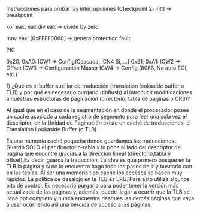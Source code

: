 Instrucciones para probar las interrupciones (Checkpoint 2)
int3 -> breakpoint

xor eax, eax
div eax -> divide by zero

mov eax, [0xFFFF0000] -> genera protection fault


PIC

0x20, 0xA0: ICW1 -> Config(Cascada, ICN4 Si, ...) 
0x21, 0xA1: ICW2 -> Offset
            ICW3 -> Configuración Master
            ICW4 -> Config (8086, No auto EOI, etc.)




f) ¿Qué es el buffer auxiliar de traducción (translation lookaside buffer o TLB) y por qué es necesario purgarlo (tlbflush) al introducir modificaciones a nuestras estructuras de paginación (directorio, tabla de páginas o CR3)?

Al igual que en el caso de la segmentación en donde  el procesador posee un cache asociado a cada registro de segmento para leer una sola vez el descriptor, en la Unidad de Paginación existe un caché de traducciones: el Translation Lookaside Buffer (o TLB)

Es una memoria caché pequeña donde guardamos las traducciones. 
Guardo SOLO el par directorio-tabla y lo pone al lado del descriptor de página que encontré gracias a la dirección lineal (directorio,tabla y offset).Es decir, guarda la traducción. 
La idea es que primero busque en la TLB la página y si no lo encuentro hago todo los pasos de ir y buscarlo con en las tablas. 
Al ser una memoria tipo caché los accesos se hacen muy rápidos. La política de desalojo en la TLB es LRU. Para esto utiliza algunos bits de control.
Es necesario purgarlo para poder tener la versión más actualizada de las páginas y, además, puede llegar a ocurrir que la TLB se llene por completo y nunca encuentre después las demás páginas que vaya a usar ocurriendo así una pérdida de acceso a las páginas.
